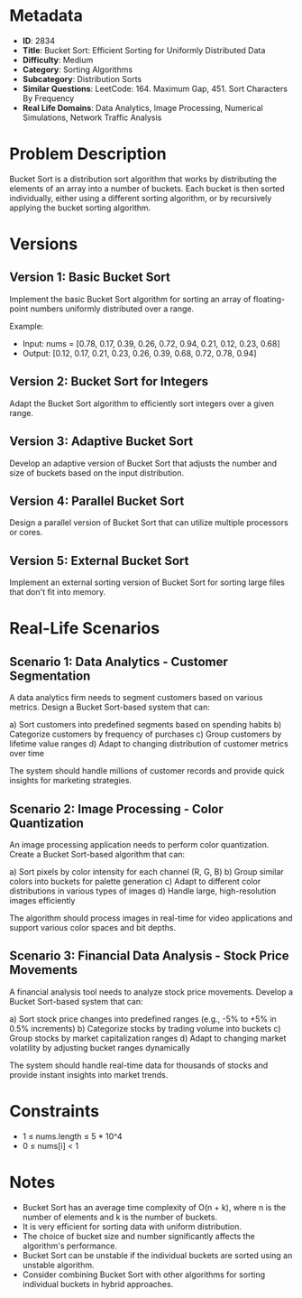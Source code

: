 # Metadata

- **ID**: 2834
- **Title**: Bucket Sort: Efficient Sorting for Uniformly Distributed Data
- **Difficulty**: Medium
- **Category**: Sorting Algorithms
- **Subcategory**: Distribution Sorts
- **Similar Questions**: LeetCode: 164. Maximum Gap, 451. Sort Characters By Frequency
- **Real Life Domains**: Data Analytics, Image Processing, Numerical Simulations, Network Traffic Analysis

# Problem Description

Bucket Sort is a distribution sort algorithm that works by distributing the elements of an array into a number of buckets. Each bucket is then sorted individually, either using a different sorting algorithm, or by recursively applying the bucket sorting algorithm.

# Versions

## Version 1: Basic Bucket Sort

Implement the basic Bucket Sort algorithm for sorting an array of floating-point numbers uniformly distributed over a range.

Example:
- Input: nums = [0.78, 0.17, 0.39, 0.26, 0.72, 0.94, 0.21, 0.12, 0.23, 0.68]
- Output: [0.12, 0.17, 0.21, 0.23, 0.26, 0.39, 0.68, 0.72, 0.78, 0.94]

## Version 2: Bucket Sort for Integers

Adapt the Bucket Sort algorithm to efficiently sort integers over a given range.

## Version 3: Adaptive Bucket Sort

Develop an adaptive version of Bucket Sort that adjusts the number and size of buckets based on the input distribution.

## Version 4: Parallel Bucket Sort

Design a parallel version of Bucket Sort that can utilize multiple processors or cores.

## Version 5: External Bucket Sort

Implement an external sorting version of Bucket Sort for sorting large files that don't fit into memory.

# Real-Life Scenarios

## Scenario 1: Data Analytics - Customer Segmentation

A data analytics firm needs to segment customers based on various metrics. Design a Bucket Sort-based system that can:

a) Sort customers into predefined segments based on spending habits
b) Categorize customers by frequency of purchases
c) Group customers by lifetime value ranges
d) Adapt to changing distribution of customer metrics over time

The system should handle millions of customer records and provide quick insights for marketing strategies.

## Scenario 2: Image Processing - Color Quantization

An image processing application needs to perform color quantization. Create a Bucket Sort-based algorithm that can:

a) Sort pixels by color intensity for each channel (R, G, B)
b) Group similar colors into buckets for palette generation
c) Adapt to different color distributions in various types of images
d) Handle large, high-resolution images efficiently

The algorithm should process images in real-time for video applications and support various color spaces and bit depths.

## Scenario 3: Financial Data Analysis - Stock Price Movements

A financial analysis tool needs to analyze stock price movements. Develop a Bucket Sort-based system that can:

a) Sort stock price changes into predefined ranges (e.g., -5% to +5% in 0.5% increments)
b) Categorize stocks by trading volume into buckets
c) Group stocks by market capitalization ranges
d) Adapt to changing market volatility by adjusting bucket ranges dynamically

The system should handle real-time data for thousands of stocks and provide instant insights into market trends.

# Constraints

- 1 ≤ nums.length ≤ 5 * 10^4
- 0 ≤ nums[i] < 1

# Notes

- Bucket Sort has an average time complexity of O(n + k), where n is the number of elements and k is the number of buckets.
- It is very efficient for sorting data with uniform distribution.
- The choice of bucket size and number significantly affects the algorithm's performance.
- Bucket Sort can be unstable if the individual buckets are sorted using an unstable algorithm.
- Consider combining Bucket Sort with other algorithms for sorting individual buckets in hybrid approaches.